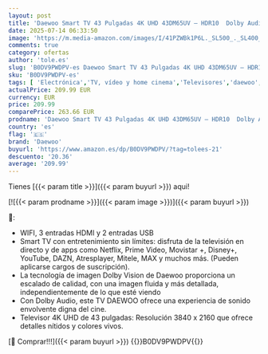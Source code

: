 ```yaml
---
layout: post
title: 'Daewoo Smart TV 43 Pulgadas 4K UHD 43DM65UV – HDR10  Dolby Audio  sin Marco  Compatible con Alexa y Google Assistant'
date: 2025-07-14 06:33:50
image: 'https://m.media-amazon.com/images/I/41PZWBk1P6L._SL500_._SL400_.jpg'
comments: true
category: ofertas
author: 'tole.es'
slug: 'B0DV9PWDPV-es Daewoo Smart TV 43 Pulgadas 4K UHD 43DM65UV – HDR10 Dolby...'
sku: 'B0DV9PWDPV-es'
tags: [ 'Electrónica','TV, vídeo y home cinema','Televisores','daewoo','smart','tv','🇪🇸', ]
actualPrice: 209.99 EUR
currency: EUR
price: 209.99
comparePrice: 263.66 EUR
prodname: 'Daewoo Smart TV 43 Pulgadas 4K UHD 43DM65UV – HDR10  Dolby Audio  sin Marco  Compatible con Alexa y Google Assistant'
country: 'es'
flag: '🇪🇸'
brand: 'Daewoo'
buyurl: 'https://www.amazon.es/dp/B0DV9PWDPV/?tag=tolees-21'
descuento: '20.36'
average: '209.99'
---
```


Tienes [{{< param title >}}]({{< param buyurl >}}) aqui!

[![{{< param prodname >}}]({{< param image >}})]({{< param buyurl >}})

🔎:

- WIFI, 3 entradas HDMI y 2 entradas USB
- Smart TV con entretenimiento sin límites: disfruta de la televisión en directo y de apps como Netflix, Prime Video, Movistar +, Disney+, YouTube, DAZN, Atresplayer, Mitele, MAX y muchos más. (Pueden aplicarse cargos de suscripción).
- La tecnología de imagen Dolby Vision de Daewoo proporciona un escalado de calidad, con una imagen fluida y más detallada, independientemente de lo que esté viendo
- Con Dolby Audio, este TV DAEWOO ofrece una experiencia de sonido envolvente digna del cine.
- Televisor 4K UHD de 43 pulgadas: Resolución 3840 x 2160 que ofrece detalles nítidos y colores vivos.

[🛒 Comprar!!!]({{< param buyurl >}})
{{<world>}}B0DV9PWDPV{{</world>}}
